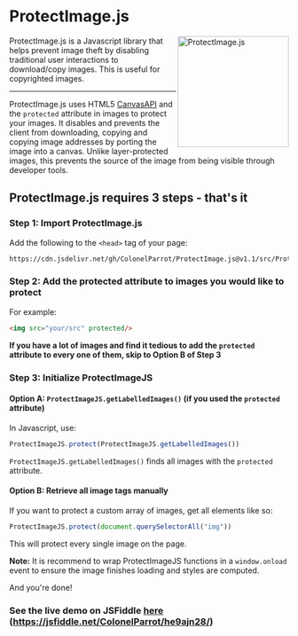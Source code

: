 # ProtectImage.js

<img src="https://user-images.githubusercontent.com/65585002/115808078-ca1a5c80-a3b7-11eb-9b13-5ba146baef3a.png" height="200" align="right" alt="ProtectImage.js">
ProtectImage.js is a Javascript library that helps prevent image theft by disabling traditional user interactions to download/copy images. This is useful for copyrighted images.
<hr>


ProtectImage.js uses HTML5 [CanvasAPI](https://developer.mozilla.org/en-US/docs/Web/API/Canvas_API) and the `protected` attribute in images to protect your images. It disables and prevents the client from downloading, copying and copying image addresses by porting the image into a canvas. Unlike layer-protected images, this prevents the source of the image from being visible through developer tools.


## ProtectImage.js requires 3 steps - that's it

### Step 1: Import ProtectImage.js

Add the following to the `<head>` tag of your page:

```html
https://cdn.jsdelivr.net/gh/ColonelParrot/ProtectImage.js@v1.1/src/ProtectImage.min.js
```

### Step 2: Add the protected attribute to images you would like to protect

For example:

```html
<img src="your/src" protected/>
```

**If you have a lot of images and find it tedious to add the `protected` attribute to every one of them, skip to Option B of Step 3**

### Step 3: Initialize ProtectImageJS

#### Option A: `ProtectImageJS.getLabelledImages()` (if you used the `protected` attribute)

In Javascript, use:

```javascript
ProtectImageJS.protect(ProtectImageJS.getLabelledImages())
```

`ProtectImageJS.getLabelledImages()` finds all images with the `protected` attribute.

#### Option B: Retrieve all image tags manually

If you want to protect a custom array of images, get all elements like so:

```javascript
ProtectImageJS.protect(document.querySelectorAll("img"))
```

This will protect every single image on the page.

**Note:** It is recommend to wrap ProtectImageJS functions in a `window.onload` event to ensure the image finishes loading and styles are computed.

And you're done!

### See the live demo on JSFiddle [here](https://jsfiddle.net/ColonelParrot/he9ajn28/) (https://jsfiddle.net/ColonelParrot/he9ajn28/)
